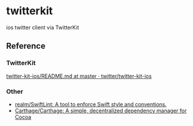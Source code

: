 # twitterkit
ios twitter client via TwitterKit

## Reference

### TwitterKit
[twitter-kit-ios/README.md at master · twitter/twitter-kit-ios](https://github.com/twitter/twitter-kit-ios/blob/master/README.md)

### Other
- [realm/SwiftLint: A tool to enforce Swift style and conventions.](https://github.com/realm/SwiftLint)
- [Carthage/Carthage: A simple, decentralized dependency manager for Cocoa](https://github.com/Carthage/Carthage/)
